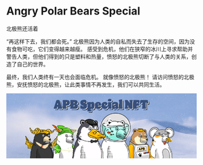 # Angry Polar Bears Special

北极熊还活着

“再这样下去，我们都会死。”
北极熊因为人类的自私而失去了生存的空间，因为没有食物可吃，它们变得越来越瘦。 感受到危机，他们在狭窄的冰川上寻求帮助并警告人类，但他们得到的只是塑料和热量，愤怒的北极熊切断了与人类的关系，创造了自己的世界。

最终，我们人类终有一天也会面临危机。 就像愤怒的北极熊！
请访问愤怒的北极熊，安抚愤怒的北极熊，让此类事情不再发生，我们可以共同生活。

![unnamed](unnamed.png)
